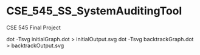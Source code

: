 # CSE_545_SS_SystemAuditingTool
CSE 545 Final Project

dot -Tsvg initialGraph.dot > initialOutput.svg
dot -Tsvg backtrackGraph.dot > backtrackOutput.svg

